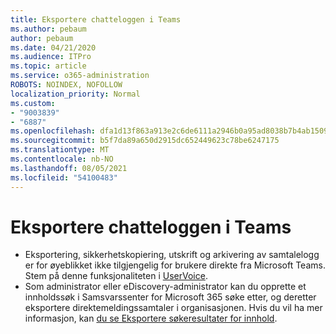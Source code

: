 ```yaml
---
title: Eksportere chatteloggen i Teams
ms.author: pebaum
author: pebaum
ms.date: 04/21/2020
ms.audience: ITPro
ms.topic: article
ms.service: o365-administration
ROBOTS: NOINDEX, NOFOLLOW
localization_priority: Normal
ms.custom:
- "9003839"
- "6887"
ms.openlocfilehash: dfa1d13f863a913e2c6de6111a2946b0a95ad8038b7b4ab15091ca3e1271e7a2
ms.sourcegitcommit: b5f7da89a650d2915dc652449623c78be6247175
ms.translationtype: MT
ms.contentlocale: nb-NO
ms.lasthandoff: 08/05/2021
ms.locfileid: "54100483"
---
```

# <a name="export-chat-history-in-teams"></a>Eksportere chatteloggen i Teams

- Eksportering, sikkerhetskopiering, utskrift og arkivering av samtalelogg er for øyeblikket ikke tilgjengelig for brukere direkte fra Microsoft Teams. Stem på denne funksjonaliteten i [UserVoice](https://microsoftteams.uservoice.com/forums/555103-public/suggestions/16982542-backup-export-printing-archive-options?page=2&per_page=20).
- Som administrator eller eDiscovery-administrator kan [](https://docs.microsoft.com/microsoft-365/compliance/content-search?view=o365-worldwide) du opprette et innholdssøk i Samsvarssenter for Microsoft 365 søke etter, og deretter eksportere direktemeldingssamtaler i organisasjonen. Hvis du vil ha mer informasjon, kan [du se Eksportere søkeresultater for innhold](https://docs.microsoft.com/microsoft-365/compliance/export-search-results?view=o365-worldwide).
